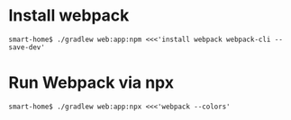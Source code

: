 # Install webpack
`smart-home$ ./gradlew web:app:npm <<<'install webpack webpack-cli --save-dev'`
# Run Webpack via npx
`smart-home$ ./gradlew web:app:npx <<<'webpack --colors'`
